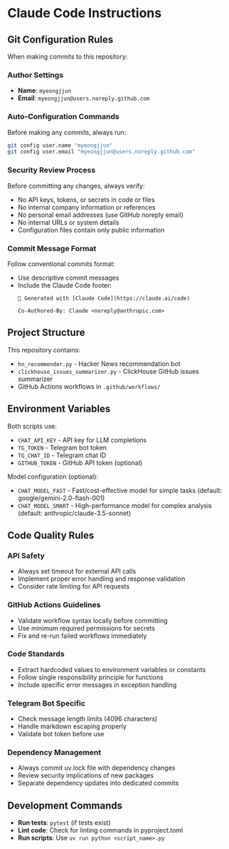 # Claude Code Instructions

## Git Configuration Rules

When making commits to this repository:

### Author Settings
- **Name**: `myeongjjun`
- **Email**: `myeongjjun@users.noreply.github.com`

### Auto-Configuration Commands
Before making any commits, always run:
```bash
git config user.name "myeongjjun"
git config user.email "myeongjjun@users.noreply.github.com"
```

### Security Review Process
Before committing any changes, always verify:
- No API keys, tokens, or secrets in code or files
- No internal company information or references
- No personal email addresses (use GitHub noreply email)
- No internal URLs or system details
- Configuration files contain only public information

### Commit Message Format
Follow conventional commits format:
- Use descriptive commit messages
- Include the Claude Code footer:
  ```
  🤖 Generated with [Claude Code](https://claude.ai/code)
  
  Co-Authored-By: Claude <noreply@anthropic.com>
  ```

## Project Structure

This repository contains:
- `hn_recommender.py` - Hacker News recommendation bot
- `clickhouse_issues_summarizer.py` - ClickHouse GitHub issues summarizer
- GitHub Actions workflows in `.github/workflows/`

## Environment Variables

Both scripts use:
- `CHAT_API_KEY` - API key for LLM completions
- `TG_TOKEN` - Telegram bot token
- `TG_CHAT_ID` - Telegram chat ID
- `GITHUB_TOKEN` - GitHub API token (optional)

Model configuration (optional):
- `CHAT_MODEL_FAST` - Fast/cost-effective model for simple tasks (default: google/gemini-2.0-flash-001)
- `CHAT_MODEL_SMART` - High-performance model for complex analysis (default: anthropic/claude-3.5-sonnet)

## Code Quality Rules

### API Safety
- Always set timeout for external API calls
- Implement proper error handling and response validation
- Consider rate limiting for API requests

### GitHub Actions Guidelines
- Validate workflow syntax locally before committing
- Use minimum required permissions for secrets
- Fix and re-run failed workflows immediately

### Code Standards
- Extract hardcoded values to environment variables or constants
- Follow single responsibility principle for functions
- Include specific error messages in exception handling

### Telegram Bot Specific
- Check message length limits (4096 characters)
- Handle markdown escaping properly
- Validate bot token before use

### Dependency Management
- Always commit uv.lock file with dependency changes
- Review security implications of new packages
- Separate dependency updates into dedicated commits

## Development Commands

- **Run tests**: `pytest` (if tests exist)
- **Lint code**: Check for linting commands in pyproject.toml
- **Run scripts**: Use `uv run python <script_name>.py`